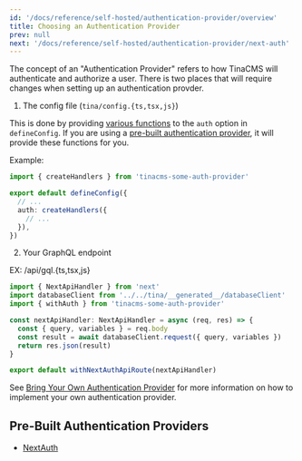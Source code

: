 ```yaml
---
id: '/docs/reference/self-hosted/authentication-provider/overview'
title: Choosing an Authentication Provider
prev: null
next: '/docs/reference/self-hosted/authentication-provider/next-auth'
---
```


The concept of an "Authentication Provider" refers to how TinaCMS will authenticate and authorize a user. There is two places that will require changes when setting up an authentication provder.

1. The config file (`tina/config.{ts,tsx,js}`)

This is done by providing [various functions](/docs/reference/self-hosted/authentication-provider/bring-your-own#) to the `auth` option in `defineConfig`. If you are using a [pre-built authentication provider](), it will provide these functions for you.

Example:

```ts
import { createHandlers } from 'tinacms-some-auth-provider'

export default defineConfig({
  // ...
  auth: createHandlers({
    // ...
  }),
})
```

2. Your GraphQL endpoint

EX: /api/gql.{ts,tsx,js}

```ts
import { NextApiHandler } from 'next'
import databaseClient from '../../tina/__generated__/databaseClient'
import { withAuth } from 'tinacms-some-auth-provider'

const nextApiHandler: NextApiHandler = async (req, res) => {
  const { query, variables } = req.body
  const result = await databaseClient.request({ query, variables })
  return res.json(result)
}

export default withNextAuthApiRoute(nextApiHandler)
```

See [Bring Your Own Authentication Provider](/docs/reference/self-hosted/authentication-provider/bring-your-own) for more information on how to implement your own authentication provider.

## Pre-Built Authentication Providers

- [NextAuth](/docs/reference/self-hosted/authentication-provider/next-auth)
